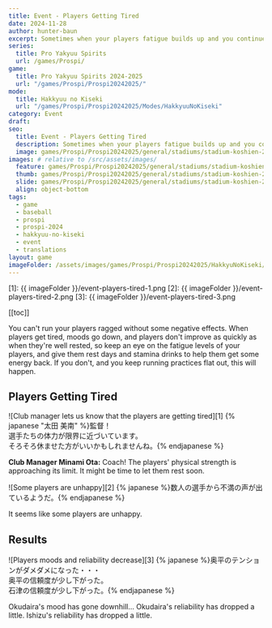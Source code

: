```yaml
---
title: Event - Players Getting Tired
date: 2024-11-28
author: hunter-baun
excerpt: Sometimes when your players fatigue builds up and you continue to run practices, it'll start to affect the moods
series:
  title: Pro Yakyuu Spirits
  url: /games/Prospi/
game: 
  title: Pro Yakyuu Spirits 2024-2025
  url: "/games/Prospi/Prospi20242025/"
mode: 
  title: Hakkyuu no Kiseki
  url: "/games/Prospi/Prospi20242025/Modes/HakkyuuNoKiseki"
category: Event
draft: 
seo:
  title: Event - Players Getting Tired
  description: Sometimes when your players fatigue builds up and you continue to run practices, it'll start to affect the moods
  image: games/Prospi/Prospi20242025/general/stadiums/stadium-koshien-2.png
images: # relative to /src/assets/images/
  feature: games/Prospi/Prospi20242025/general/stadiums/stadium-koshien-2.png
  thumb: games/Prospi/Prospi20242025/general/stadiums/stadium-koshien-2.png
  slide: games/Prospi/Prospi20242025/general/stadiums/stadium-koshien-2.png
  align: object-bottom
tags:
  - game
  - baseball
  - prospi
  - prospi-2024
  - hakkyuu-no-kiseki
  - event
  - translations
layout: game
imageFolder: /assets/images/games/Prospi/Prospi20242025/HakkyuNoKiseki/Events/Players-Tired
---
```

[1]: {{ imageFolder }}/event-players-tired-1.png
[2]: {{ imageFolder }}/event-players-tired-2.png
[3]: {{ imageFolder }}/event-players-tired-3.png

[[toc]]

<article class="prose max-w-xl lg:max-w-4xl lg:prose-lg">

You can't run your players ragged without some negative effects. When players get tired, moods go down, and players don't improve as quickly as when they're well rested, so keep an eye on the fatigue levels of your players, and give them rest days and stamina drinks to help them get some energy back. If you don't, and you keep running practices flat out, this will happen.

## Players Getting Tired

![Club manager lets us know that the players are getting tired][1]
{% japanese "太田 美南" %}監督！<br />
選手たちの体力が限界に近づいています。<br />
そろそろ休ませた方がいいかもしれませんね。{% endjapanese %}

**Club Manager Minami Ota:** Coach!
The players' physical strength is approaching its limit.
It might be time to let them rest soon.

![Some players are unhappy][2]
{% japanese %}数人の選手から不満の声が出ているようだ。{% endjapanese %}

It seems like some players are unhappy.

## Results

![Players moods and reliability decrease][3]
{% japanese %}奥平のテンションがダメダメになった・・・<br />
奥平の信頼度が少し下がった。<br />
石津の信頼度が少し下がった。{% endjapanese %}

Okudaira's mood has gone downhill...
Okudaira's reliability has dropped a little.
Ishizu's reliability has dropped a little.
</article>